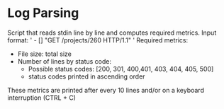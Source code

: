 # Log Parsing

Script that reads stdin line by line and computes required metrics.
Input format:
'<IP Address> - [<date>] "GET /projects/260 HTTP/1.1" <status code> <file size>'
Required metrics:

- File size: total size
- Number of lines by status code:
  - Possible status codes: [200, 301, 400,401, 403, 404, 405, 500]
  - status codes printed in ascending order

These metrics are printed after every 10 lines and/or on a keyboard interruption (CTRL + C)
